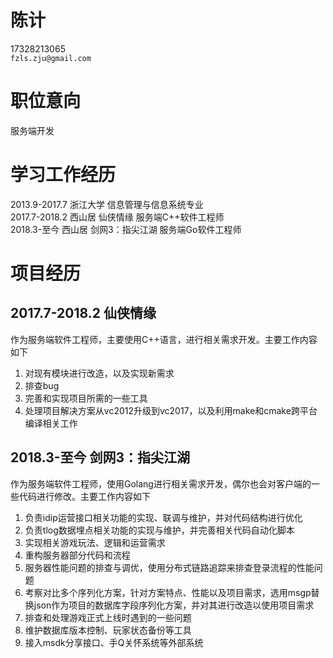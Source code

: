 # 陈计 #
17328213065<br/>
`fzls.zju@gmail.com`<br/>

# 职位意向 #
服务端开发

# 学习工作经历 #
2013.9-2017.7 浙江大学 信息管理与信息系统专业<br/>
2017.7-2018.2 西山居 仙侠情缘 服务端C++软件工程师<br/>
2018.3-至今 西山居 剑网3：指尖江湖 服务端Go软件工程师<br/>

# 项目经历 #
## 2017.7-2018.2 仙侠情缘
作为服务端软件工程师，主要使用C++语言，进行相关需求开发。主要工作内容如下
1. 对现有模块进行改造，以及实现新需求
2. 排查bug
3. 完善和实现项目所需的一些工具
4. 处理项目解决方案从vc2012升级到vc2017，以及利用make和cmake跨平台编译相关工作

## 2018.3-至今 剑网3：指尖江湖
作为服务端软件工程师，使用Golang进行相关需求开发，偶尔也会对客户端的一些代码进行修改。主要工作内容如下
1. 负责idip运营接口相关功能的实现、联调与维护，并对代码结构进行优化
2. 负责tlog数据埋点相关功能的实现与维护，并完善相关代码自动化脚本
3. 实现相关游戏玩法、逻辑和运营需求
4. 重构服务器部分代码和流程
5. 服务器性能问题的排查与调优，使用分布式链路追踪来排查登录流程的性能问题
6. 考察对比多个序列化方案，针对方案特点、性能以及项目需求，选用msgp替换json作为项目的数据库字段序列化方案，并对其进行改造以使用项目需求
7. 排查和处理游戏正式上线时遇到的一些问题
8. 维护数据库版本控制、玩家状态备份等工具
9. 接入msdk分享接口、手Q关怀系统等外部系统

